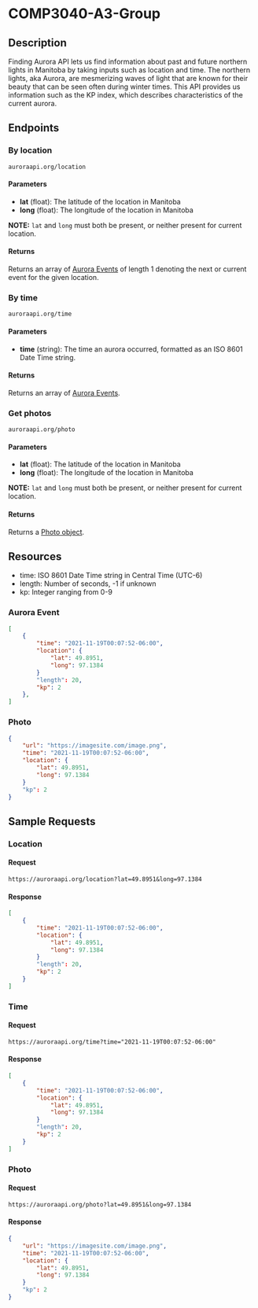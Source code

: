 # COMP3040-A3-Group

## Description
Finding Aurora API lets us find information about past and future northern lights in Manitoba by taking inputs such as location and time. The northern lights, aka Aurora, are mesmerizing waves of light that are known for their beauty that can be seen often during winter times. This API provides us information such as the KP index, which describes characteristics of the current aurora. 


## Endpoints

### By location
```auroraapi.org/location```

#### Parameters
* **lat** (float): The latitude of the location in Manitoba
* **long** (float): The longitude of the location in Manitoba

**NOTE:** `lat` and `long` must both be present, or neither present for current location.

#### Returns
Returns an array of [Aurora Events](#aurora-event) of length 1 denoting the next or current event for the given location.

### By time
```auroraapi.org/time```

#### Parameters
* **time** (string): The time an aurora occurred, formatted as an ISO 8601 Date Time string.

#### Returns
Returns an array of [Aurora Events](#aurora-event).

### Get photos
```auroraapi.org/photo```

#### Parameters
* **lat** (float): The latitude of the location in Manitoba
* **long** (float): The longitude of the location in Manitoba

**NOTE:** `lat` and `long` must both be present, or neither present for current location.

#### Returns
Returns a [Photo object](#photo).

## Resources
* time: ISO 8601 Date Time string in Central Time (UTC-6)
* length: Number of seconds, -1 if unknown
* kp: Integer ranging from 0-9

### Aurora Event
```json
[
    {
        "time": "2021-11-19T00:07:52-06:00",
        "location": {
            "lat": 49.8951,
            "long": 97.1384
        }
        "length": 20,
        "kp": 2
    },
]
```


### Photo
```json
{
    "url": "https://imagesite.com/image.png",
    "time": "2021-11-19T00:07:52-06:00",
    "location": {
        "lat": 49.8951,
        "long": 97.1384
    }
    "kp": 2
}
```

## Sample Requests

### Location
#### Request
`https://auroraapi.org/location?lat=49.8951&long=97.1384`

#### Response
```json
[
    {
        "time": "2021-11-19T00:07:52-06:00",
        "location": {
            "lat": 49.8951,
            "long": 97.1384
        }
        "length": 20,
        "kp": 2
    }
]
```

### Time
#### Request
`https://auroraapi.org/time?time="2021-11-19T00:07:52-06:00"`

#### Response
```json
[
    {
        "time": "2021-11-19T00:07:52-06:00",
        "location": {
            "lat": 49.8951,
            "long": 97.1384
        }
        "length": 20,
        "kp": 2
    }
]
```

### Photo
#### Request
`https://auroraapi.org/photo?lat=49.8951&long=97.1384`

#### Response
```json
{
    "url": "https://imagesite.com/image.png",
    "time": "2021-11-19T00:07:52-06:00",
    "location": {
        "lat": 49.8951,
        "long": 97.1384
    }
    "kp": 2
}
```
